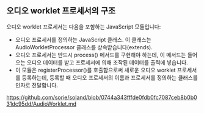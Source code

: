 ## 오디오 worklet 프로세서의 구조
오디오 worklet 프로세서는 다음을 포함하는 JavaScript 모듈입니다:

- 오디오 프로세서를 정의하는 JavaScript 클래스. 이 클래스는 AudioWorkletProcessor 클래스를 상속받습니다(extends).
- 오디오 프로세서는 반드시 process() 메서드를 구현해야 하는데, 이 메서드는 들어오는 오디오 데이터를 받고 프로세서에 의해 조작된 데이터를 출력에 넣습니다.
- 이 모듈은 registerProcessor()를 호출함으로써 새로운 오디오 worklet 프로세서를 등록하는데, 등록할 때 오디오 프로세서의 이름과 프로세서를 정의하는 클래스를 인자로 전달합니다.

https://github.com/sorie/soland/blob/0744a343fffde0fdb0fc7087ceb8b0b031dc95dd/AudioWorklet.md


